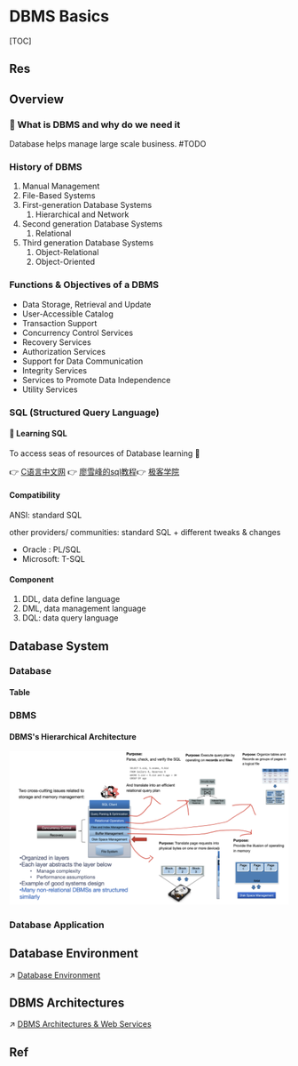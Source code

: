 # DBMS Basics

[TOC]



## Res


## Overview
### 🤔 What is DBMS and why do we need it
Database helps manage large scale business. 
#TODO 


### History of DBMS
1. Manual Management
2. File-Based Systems
3. First-generation Database Systems
	1. Hierarchical and Network  
4. Second generation Database Systems
	1. Relational
5. Third generation Database Systems
	1. Object-Relational  
	2. Object-Oriented


### Functions & Objectives of a DBMS

* Data Storage, Retrieval and Update
* User-Accessible Catalog  
* Transaction Support  
* Concurrency Control Services
* Recovery Services
* Authorization Services  
* Support for Data Communication  
* Integrity Services  
* Services to Promote Data Independence
* Utility Services


### SQL (Structured Query Language)
#### 📌 Learning SQL
To access seas of resources of Database learning 🤤 

👉 [C语言中文网](http://c.biancheng.net/mysql/10/)
​👉 [廖雪峰的sql教程](https://www.liaoxuefeng.com/wiki/1177760294764384/1179613436834240)
​👉 [极客学院](https://wiki.jikexueyuan.com/project/mysql/)

#### Compatibility
ANSI: standard SQL

other providers/ communities: standard SQL + different tweaks & changes 
- Oracle : PL/SQL
- Microsoft: T-SQL

#### Component
1. DDL, data define language
2. DML, data management language
3. DQL: data query language



## Database System
### Database
#### Table


### DBMS
#### DBMS's Hierarchical Architecture
![](../../../../Assets/Pics/Screenshot%202023-02-27%20at%205.44.00%20PM.png)


### Database Application



## Database Environment
↗ [Database Environment](Database%20Environment.md)



## DBMS Architectures
↗ [DBMS Architectures & Web Services](DBMS%20Architectures%20&%20Web%20Services.md)



## Ref
